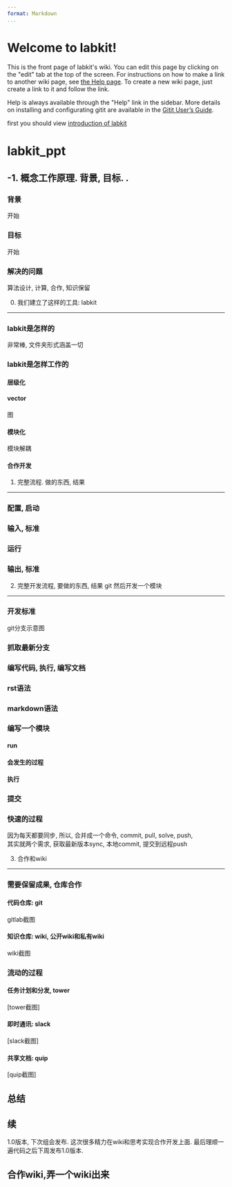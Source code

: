 ```yaml
---
format: Markdown
...
```


# Welcome to labkit!

This is the front page of labkit's wiki.  You can edit this
page by clicking on the "edit" tab at the top of the screen.
For instructions on how to make a link to another wiki page, see [the
Help page](Help#wiki-links). To create a new wiki page, just create a
link to it and follow the link.

Help is always available through the "Help" link in the sidebar.
More details on installing and configurating gitit are available
in the [Gitit User’s Guide]().


first you should view  [introduction of labkit]()


labkit\_ppt
===========

-1. 概念工作原理. 背景, 目标. .
-------------------------------

### 背景

开始

### 目标

开始

### 解决的问题

算法设计, 计算, 合作, 知识保留

0. 我们建立了这样的工具: labkit
-------------------------------

### labkit是怎样的

非常棒, 文件夹形式涵盖一切

### labkit是怎样工作的

#### 层级化

#### vector

图

#### 模块化

模块解耦

#### 合作开发

1. 完整流程. 做的东西, 结果
---------------------------

### 配置, 启动

### 输入, 标准

### 运行

### 输出, 标准

2. 完整开发流程, 要做的东西, 结果 git 然后开发一个模块
------------------------------------------------------

### 开发标准

git分支示意图

### 抓取最新分支

### 编写代码, 执行, 编写文档

### rst语法

### markdown语法

### 编写一个模块

#### run

#### 会发生的过程

#### 执行

### 提交

### 快速的过程

因为每天都要同步, 所以, 合并成一个命令, commit, pull, solve, push,\
其实就两个需求, 获取最新版本sync, 本地commit, 提交到远程push

3. 合作和wiki
-------------

### 需要保留成果, 仓库合作

#### 代码仓库: git

gitlab截图

#### 知识仓库: wiki, 公开wiki和私有wiki

wiki截图

### 流动的过程

#### 任务计划和分发, tower

\[tower截图\]

#### 即时通讯: slack

\[slack截图\]

#### 共享文档: quip

\[quip截图\]

总结
----

续
--

1.0版本, 下次组会发布. 这次很多精力在wiki和思考实现合作开发上面.
最后理顺一遍代码之后下周发布1.0版本.

合作wiki,弄一个wiki出来
-----------------------


